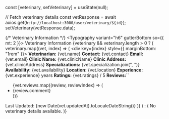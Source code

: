   const [veterinary, setVeterinary] = useState(null);


// Fetch veterinary details
        const vetResponse = await axios.get(`http://localhost:3000/user/veterinary/${id}`);
        setVeterinary(vetResponse.data);


{/* Veterinary Information */}
            <Typography variant="h6" gutterBottom sx={{ mt: 2 }}>
              Veterinary Information
            </Typography>
            {veterinary && veterinary.length > 0 ? (
              veterinary.map((vet, index) => (
                <div key={index} style={{ marginBottom: "1rem" }}>
      <Typography variant="body1">
        <strong>Veterinarian:</strong> {vet.name}
      </Typography>
      <Typography variant="body1">
        <strong>Contact:</strong> {vet.contact}
      </Typography>
      <Typography variant="body1">
        <strong>Email:</strong> {vet.email}
      </Typography>
      <Typography variant="body1">
        <strong>Clinic Name:</strong> {vet.clinicName}
      </Typography>
      <Typography variant="body1">
        <strong>Clinic Address:</strong> {vet.clinicAddress}
      </Typography>
      <Typography variant="body1">
        <strong>Specializations:</strong> {vet.specialization.join(", ")}
      </Typography>
      <Typography variant="body1">
        <strong>Availability:</strong> {vet.availability}
      </Typography>
      <Typography variant="body1">
        <strong>Location:</strong> {vet.location}
      </Typography>
      <Typography variant="body1">
        <strong>Experience:</strong> {vet.experience} years
      </Typography>
      <Typography variant="body1">
        <strong>Ratings:</strong> {vet.ratings} / 5
      </Typography>
      <Typography variant="body1">
        <strong>Reviews:</strong>``
        <ul>
          {vet.reviews.map((review, reviewIndex) => (
            <li key={reviewIndex}>{review.comment}</li>
          ))}
        </ul>
      </Typography>
      <Typography variant="caption" color="text.secondary">
        Last Updated: {new Date(vet.updatedAt).toLocaleDateString()}
      </Typography>
    </div>
              ))
            ) : (
              <Typography variant="body2" color="text.secondary">
                No veterinary details available.
              </Typography>
            )}

